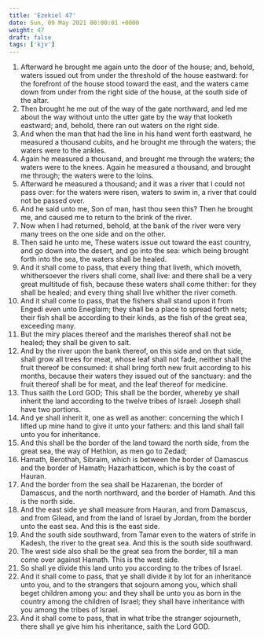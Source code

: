 ```yaml
---
title: 'Ezekiel 47'
date: Sun, 09 May 2021 00:00:01 +0000
weight: 47
draft: false
tags: ['kjv'] 
---
```


1. Afterward he brought me again unto the door of the house; and, behold, waters issued out from under the threshold of the house eastward: for the forefront of the house stood toward the east, and the waters came down from under from the right side of the house, at the south side of the altar.
2. Then brought he me out of the way of the gate northward, and led me about the way without unto the utter gate by the way that looketh eastward; and, behold, there ran out waters on the right side.
3. And when the man that had the line in his hand went forth eastward, he measured a thousand cubits, and he brought me through the waters; the waters were to the ankles.
4. Again he measured a thousand, and brought me through the waters; the waters were to the knees. Again he measured a thousand, and brought me through; the waters were to the loins.
5. Afterward he measured a thousand; and it was a river that I could not pass over: for the waters were risen, waters to swim in, a river that could not be passed over.
6. And he said unto me, Son of man, hast thou seen this? Then he brought me, and caused me to return to the brink of the river.
7. Now when I had returned, behold, at the bank of the river were very many trees on the one side and on the other.
8. Then said he unto me, These waters issue out toward the east country, and go down into the desert, and go into the sea: which being brought forth into the sea, the waters shall be healed.
9. And it shall come to pass, that every thing that liveth, which moveth, whithersoever the rivers shall come, shall live: and there shall be a very great multitude of fish, because these waters shall come thither: for they shall be healed; and every thing shall live whither the river cometh.
10. And it shall come to pass, that the fishers shall stand upon it from Engedi even unto Eneglaim; they shall be a place to spread forth nets; their fish shall be according to their kinds, as the fish of the great sea, exceeding many.
11. But the miry places thereof and the marishes thereof shall not be healed; they shall be given to salt.
12. And by the river upon the bank thereof, on this side and on that side, shall grow all trees for meat, whose leaf shall not fade, neither shall the fruit thereof be consumed: it shall bring forth new fruit according to his months, because their waters they issued out of the sanctuary: and the fruit thereof shall be for meat, and the leaf thereof for medicine.
13. Thus saith the Lord GOD; This shall be the border, whereby ye shall inherit the land according to the twelve tribes of Israel: Joseph shall have two portions.
14. And ye shall inherit it, one as well as another: concerning the which I lifted up mine hand to give it unto your fathers: and this land shall fall unto you for inheritance.
15. And this shall be the border of the land toward the north side, from the great sea, the way of Hethlon, as men go to Zedad;
16. Hamath, Berothah, Sibraim, which is between the border of Damascus and the border of Hamath; Hazarhatticon, which is by the coast of Hauran.
17. And the border from the sea shall be Hazarenan, the border of Damascus, and the north northward, and the border of Hamath. And this is the north side.
18. And the east side ye shall measure from Hauran, and from Damascus, and from Gilead, and from the land of Israel by Jordan, from the border unto the east sea. And this is the east side.
19. And the south side southward, from Tamar even to the waters of strife in Kadesh, the river to the great sea. And this is the south side southward.
20. The west side also shall be the great sea from the border, till a man come over against Hamath. This is the west side.
21. So shall ye divide this land unto you according to the tribes of Israel.
22. And it shall come to pass, that ye shall divide it by lot for an inheritance unto you, and to the strangers that sojourn among you, which shall beget children among you: and they shall be unto you as born in the country among the children of Israel; they shall have inheritance with you among the tribes of Israel.
23. And it shall come to pass, that in what tribe the stranger sojourneth, there shall ye give him his inheritance, saith the Lord GOD.
